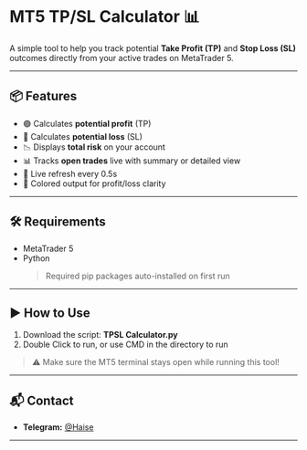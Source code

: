 # MT5 TP/SL Calculator 📊

A simple tool to help you track potential **Take Profit (TP)** and **Stop Loss (SL)** outcomes directly from your active trades on MetaTrader 5.

---

## 📦 Features

- 🟢 Calculates **potential profit** (TP)
- 🔴 Calculates **potential loss** (SL)
- 📉 Displays **total risk** on your account
- 📊 Tracks **open trades** live with summary or detailed view
- 🔁 Live refresh every 0.5s
- 🎨 Colored output for profit/loss clarity

---

## 🛠 Requirements

-  MetaTrader 5
- Python
  > Required pip packages auto-installed on first run

---

## ▶️ How to Use

1. Download the script: **TPSL Calculator.py**  
2. Double Click to run, or use CMD in the directory to run 

> ⚠️ Make sure the MT5 terminal stays open while running this tool!

---

## 📬 Contact

- **Telegram:** [@Haise](https://t.me/hazyx7)

---


